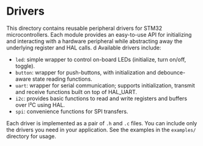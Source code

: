 # Drivers

This directory contains reusable peripheral drivers for STM32 microcontrollers. Each module provides an easy-to-use API for initializing and interacting with a hardware peripheral while abstracting away the underlying register and HAL calls. d
Available drivers include:

- `led`: simple wrapper to control on-board LEDs (initialize, turn on/off, toggle).
- `button`: wrapper for push-buttons, with initialization and debounce-aware state reading functions.
- `uart`: wrapper for serial communication; supports initialization, transmit and receive functions built on top of HAL_UART.
- `i2c`: provides basic functions to read and write registers and buffers over I²C using HAL.
- `spi`: convenience functions for SPI transfers.

Each driver is implemented as a pair of `.h` and `.c` files. You can include only the drivers you need in your application. See the examples in the `examples/` directory for usage.

